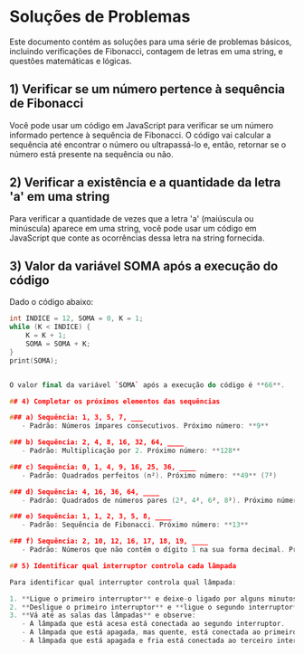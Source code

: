 # Soluções de Problemas

Este documento contém as soluções para uma série de problemas básicos, incluindo verificações de Fibonacci, contagem de letras em uma string, e questões matemáticas e lógicas.

## 1) Verificar se um número pertence à sequência de Fibonacci

Você pode usar um código em JavaScript para verificar se um número informado pertence à sequência de Fibonacci. O código vai calcular a sequência até encontrar o número ou ultrapassá-lo e, então, retornar se o número está presente na sequência ou não.

## 2) Verificar a existência e a quantidade da letra 'a' em uma string

Para verificar a quantidade de vezes que a letra 'a' (maiúscula ou minúscula) aparece em uma string, você pode usar um código em JavaScript que conte as ocorrências dessa letra na string fornecida.

## 3) Valor da variável SOMA após a execução do código

Dado o código abaixo:

```cpp
int INDICE = 12, SOMA = 0, K = 1;
while (K < INDICE) {
    K = K + 1;
    SOMA = SOMA + K;
}
print(SOMA);


O valor final da variável `SOMA` após a execução do código é **66**.

## 4) Completar os próximos elementos das sequências

### a) Sequência: 1, 3, 5, 7, ___
   - Padrão: Números ímpares consecutivos. Próximo número: **9**

### b) Sequência: 2, 4, 8, 16, 32, 64, ____
   - Padrão: Multiplicação por 2. Próximo número: **128**

### c) Sequência: 0, 1, 4, 9, 16, 25, 36, ____
   - Padrão: Quadrados perfeitos (n²). Próximo número: **49** (7²)

### d) Sequência: 4, 16, 36, 64, ____
   - Padrão: Quadrados de números pares (2², 4², 6², 8²). Próximo número: **100** (10²)

### e) Sequência: 1, 1, 2, 3, 5, 8, ____
   - Padrão: Sequência de Fibonacci. Próximo número: **13**

### f) Sequência: 2, 10, 12, 16, 17, 18, 19, ____
   - Padrão: Números que não contêm o dígito 1 na sua forma decimal. Próximo número: **20**

## 5) Identificar qual interruptor controla cada lâmpada

Para identificar qual interruptor controla qual lâmpada:

1. **Ligue o primeiro interruptor** e deixe-o ligado por alguns minutos para que a lâmpada associada aqueça.
2. **Desligue o primeiro interruptor** e **ligue o segundo interruptor**.
3. **Vá até as salas das lâmpadas** e observe:
   - A lâmpada que está acesa está conectada ao segundo interruptor.
   - A lâmpada que está apagada, mas quente, está conectada ao primeiro interruptor.
   - A lâmpada que está apagada e fria está conectada ao terceiro interruptor.

```
